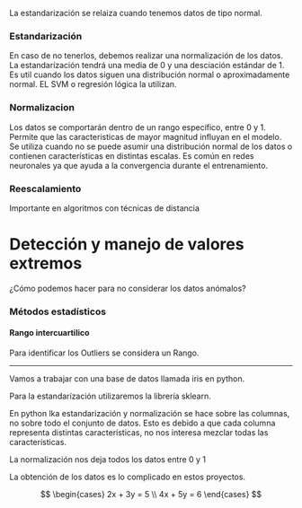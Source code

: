 La estandarización se relaiza cuando
tenemos datos de tipo normal.

### Estandarización
En caso de no tenerlos, debemos realizar una
normalización de los datos.
La estandarízación tendrá una media de 0 y una desciación estándar de 1.
Es util cuando los datos siguen una distribución normal o aproximadamente normal.
EL SVM o regresión lógica la utilizan.

### Normalizacion
Los datos se comportarán dentro de un rango específico, entre 0 y 1.
Permite que las caracteristicas de mayor magnitud influyan en el modelo.
Se utiliza cuando no se puede asumir una distribución normal de los datos o contienen características en distintas escalas.
Es común en redes neuronales ya que ayuda a la
convergencia durante el entrenamiento.

### Reescalamiento
Importante en algoritmos con técnicas de distancia


# Detección y manejo de valores extremos

¿Cómo podemos hacer para no considerar los datos anómalos?
### Métodos estadísticos
#### Rango intercuartilico
Para identificar los Outliers se considera un Rango.

---

Vamos a trabajar con una base de datos llamada iris en python.

Para la estandarízación utilizaremos la librería sklearn.


En python lka estandarización y normalización se hace sobre las columnas, no sobre todo el conjunto de datos. Esto es debido a que cada columna representa distintas características, no nos interesa mezclar todas las características.


La normalización nos deja todos los datos entre 0 y 1


La obtención de los datos es lo complicado en estos proyectos.

$$
\begin{cases}
2x + 3y = 5 \\
4x + 5y = 6
\end{cases}
$$

